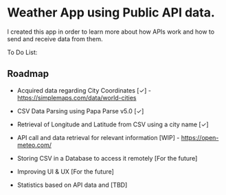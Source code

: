 # Weather App using Public API data.

I created this app in order to learn more about how APIs work and how to send and receive data from them.

To Do List:


## Roadmap

- Acquired data regarding City Coordinates [✓] - https://simplemaps.com/data/world-cities

- CSV Data Parsing using Papa Parse v5.0 [✓]

- Retrieval of Longitude and Latitude from CSV using a city name [✓]

- API call and data retrieval for relevant information [WIP] - https://open-meteo.com/

- Storing CSV in a Database to access it remotely [For the future]

- Improving UI & UX [For the future]

- Statistics based on API data and [TBD]
